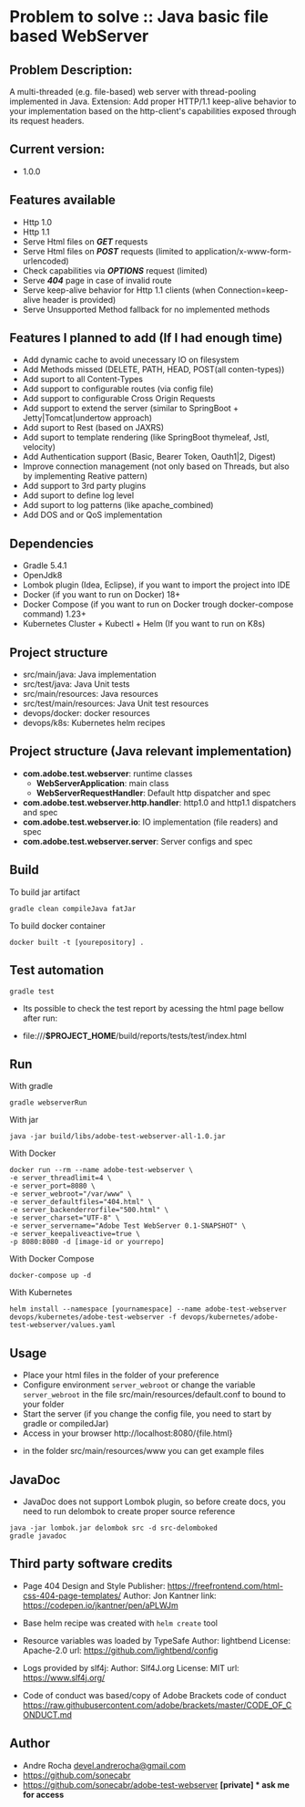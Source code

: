 # Problem to solve :: Java basic file based WebServer

## Problem Description:
A multi-threaded (e.g. file-based) web server with thread-pooling implemented in Java.
Extension: Add proper HTTP/1.1 keep-alive behavior to your implementation based on the http-client's
capabilities exposed through its request headers.

## Current version: 
 - 1.0.0

## Features available
 - Http 1.0
 - Http 1.1
 - Serve Html files on ___GET___ requests
 - Serve Html files on ___POST___ requests (limited to application/x-www-form-urlencoded)
 - Check capabilities via ___OPTIONS___ request (limited)
 - Serve ___404___ page in case of invalid route
 - Serve keep-alive behavior for Http 1.1 clients (when Connection=keep-alive header is provided)
 - Serve Unsupported Method fallback for no implemented methods

## Features I planned to add (If I had enough time) 
 - Add dynamic cache to avoid unecessary IO on filesystem
 - Add Methods missed (DELETE, PATH, HEAD, POST(all conten-types))
 - Add suport to all Content-Types
 - Add support to configurable routes (via config file)
 - Add support to configurable Cross Origin Requests
 - Add support to extend the server (similar to SpringBoot + Jetty|Tomcat|undertow approach)
 - Add suport to Rest (based on JAXRS)
 - Add suport to template rendering (like SpringBoot thymeleaf, Jstl, velocity)
 - Add Authentication support (Basic, Bearer Token, Oauth1|2, Digest)
 - Improve connection management (not only based on Threads, but also by implementing Reative pattern)
 - Add support to 3rd party plugins
 - Add suport to define log level
 - Add suport to log patterns (like apache_combined)
 - Add DOS and or QoS implementation

## Dependencies
 - Gradle 5.4.1
 - OpenJdk8
 - Lombok plugin (Idea, Eclipse), if you want to import the project into IDE
 - Docker (if you want to run on Docker) 18+
 - Docker Compose (if you want to run on Docker trough docker-compose command) 1.23+
 - Kubernetes Cluster + Kubectl + Helm (If you want to run on K8s)

## Project structure
- src/main/java: Java implementation
- src/test/java: Java Unit tests
- src/main/resources: Java resources
- src/test/main/resources: Java Unit test resources
- devops/docker: docker resources
- devops/k8s: Kubernetes helm recipes

## Project structure (Java relevant implementation)
- __com.adobe.test.webserver__: runtime classes
  - __WebServerApplication__: main class
  - __WebServerRequestHandler__: Default http dispatcher and spec
- __com.adobe.test.webserver.http.handler__: http1.0 and http1.1 dispatchers and spec
- __com.adobe.test.webserver.io__: IO implementation (file readers) and spec
- __com.adobe.test.webserver.server__: Server configs and spec
   

## Build
To build jar artifact
```
gradle clean compileJava fatJar
```
To build docker container
```
docker built -t [yourepository] .
```

## Test automation
```
gradle test
```
* Its possible to check the test report by acessing the html page bellow after run:
 - file:///__$PROJECT_HOME__/build/reports/tests/test/index.html


## Run
With gradle
```
gradle webserverRun
```

With jar
```
java -jar build/libs/adobe-test-webserver-all-1.0.jar
```

With Docker
```
docker run --rm --name adobe-test-webserver \ 
-e server_threadlimit=4 \
-e server_port=8080 \
-e server_webroot="/var/www" \
-e server_defaultfiles="404.html" \
-e server_backenderrorfile="500.html" \
-e server_charset="UTF-8" \
-e server_servername="Adobe Test WebServer 0.1-SNAPSHOT" \
-e server_keepaliveactive=true \
-p 8080:8080 -d [image-id or yourrepo]
```


With Docker Compose
```
docker-compose up -d
```

With Kubernetes
```
helm install --namespace [yournamespace] --name adobe-test-webserver devops/kubernetes/adobe-test-webserver -f devops/kubernetes/adobe-test-webserver/values.yaml
```

## Usage
- Place your html files in the folder of your preference
- Configure environment `server_webroot` or change the variable `server_webroot` in the file src/main/resources/default.conf to bound to your folder
- Start the server (if you change the config file, you need to start by gradle or compiledJar)
- Access in your browser http://localhost:8080/{file.html}
* in the folder src/main/resources/www you can get example files

## JavaDoc
 - JavaDoc does not support Lombok plugin, so before create docs, you need to run delombok to create proper source reference
  ```
  java -jar lombok.jar delombok src -d src-delomboked
  gradle javadoc
  ```

## Third party software credits
  - Page 404 Design and Style
    Publisher: https://freefrontend.com/html-css-404-page-templates/
    Author: Jon Kantner
    link: https://codepen.io/jkantner/pen/aPLWJm
    
  - Base helm recipe was created with `helm create` tool
  
  - Resource variables was loaded by TypeSafe
    Author: lightbend
    License: Apache-2.0
    url: https://github.com/lightbend/config

  - Logs provided by slf4j:
    Author: Slf4J.org
    License: MIT
    url: https://www.slf4j.org/
  - Code of conduct was based/copy of Adobe Brackets code of conduct 
    https://raw.githubusercontent.com/adobe/brackets/master/CODE_OF_CONDUCT.md
      
## Author
 - Andre Rocha <devel.andrerocha@gmail.com>
 - https://github.com/sonecabr
 - https://github.com/sonecabr/adobe-test-webserver __[private] * ask me for access__
